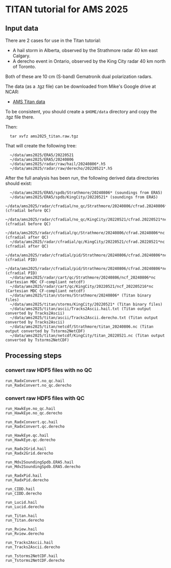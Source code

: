 # TITAN tutorial for AMS 2025

## Input data

There are 2 cases for use in the Titan tutorial:

* A hail storm in Alberta, observed by the Strathmore radar 40 km east Calgary.
* A derecho event in Ontario, observed by the King City radar 40 km north of Toronto.

Both of these are 10 cm (S-band) Gematronik dual polarization radars.

The data (as a .tgz file) can be downloaded from Mike's Google drive at NCAR:

* [AMS Titan data](https://drive.google.com/drive/folders/1OzjLzsGhSBAKDvFzJeBLGHYW0RlYU0hZ?usp=sharing)

To be consistent, you should create a ```$HOME/data``` directory and copy the .tgz file there.

Then:

```
  tar xvfz ams2025_titan.raw.tgz
```

That will create the following tree:

```
  ~/data/ams2025/ERA5/20220521
  ~/data/ams2025/ERA5/20240806
  ~/data/ams2025/radar/raw/hail/20240806*.h5
  ~/data/ams2025/radar/raw/derecho/20220521*.h5
```

After the full analysis has been run, the following derived data directories should exist:

```
  ~/data/ams2025/ERA5/spdb/Strathmore/20240806* (soundings from ERA5)
  ~/data/ams2025/ERA5/spdb/KingCity/20220521* (soundings from ERA5)
  ~/data/ams2025/radar/cfradial/no_qc/Strathmore/20240806/cfrad.20240806*nc (cfradial before QC)
  ~/data/ams2025/radar/cfradial/no_qc/KingCity/20220521/cfrad.20220521*nc (cfradial before QC)
  ~/data/ams2025/radar/cfradial/qc/Strathmore/20240806/cfrad.20240806*nc (cfradial after QC)
  ~/data/ams2025/radar/cfradial/qc/KingCity/20220521/cfrad.20220521*nc (cfradial after QC)
  ~/data/ams2025/radar/cfradial/pid/Strathmore/20240806/cfrad.20240806*nc (cfradial PID)
  ~/data/ams2025/radar/cfradial/pid/Strathmore/20240806/cfrad.20240806*nc (cfradial PID)
  ~/data/ams2025/radar/cart/qc/Strathmore/20240806/ncf_20240806*nc (Cartesian MDC CF-compliant netcdf)
  ~/data/ams2025/radar/cart/qc/KingCity/20220521/ncf_202205216*nc (Cartesian MDC CF-compliant netcdf)
  ~/data/ams2025/titan/storms/Strathmore/20240806* (Titan binary files)
  ~/data/ams2025/titan/storms/KingCity/20220521* (Titan binary files)
  ~/data/ams2025/titan/ascii/Tracks2Ascii.hail.txt (Titan output converted by Tracks2Ascii)
  ~/data/ams2025/titan/ascii/Tracks2Ascii.derecho.txt (Titan output converted by Tracks2Ascii)
  ~/data/ams2025/titan/netcdf/Strathmore/titan_20240806.nc (Titan output converted by Tstorms2NetCDF)
  ~/data/ams2025/titan/netcdf/KingCity/titan_20220521.nc (Titan output converted by Tstorms2NetCDF)

```

## Processing steps

### convert raw HDF5 files with no QC

```
run_RadxConvert.no_qc.hail
run_RadxConvert.no_qc.derecho
```

### convert raw HDF5 files with QC

```
run_HawkEye.no_qc.hail
run_HawkEye.no_qc.derecho
```

```
run_RadxConvert.qc.hail
run_RadxConvert.qc.derecho
```

```
run_HawkEye.qc.hail
run_HawkEye.qc.derecho
```

```
run_Radx2Grid.hail
run_Radx2Grid.derecho
```

```
run_Mdv2SoundingSpdb.ERA5.hail
run_Mdv2SoundingSpdb.ERA5.derecho
```

```
run_RadxPid.hail
run_RadxPid.derecho
```

```
run_CIDD.hail
run_CIDD.derecho
```

```
run_Lucid.hail
run_Lucid.derecho
```

```
run_Titan.hail
run_Titan.derecho
```

```
run_Rview.hail
run_Rview.derecho
```

```
run_Tracks2Ascii.hail
run_Tracks2Ascii.derecho
```

```
run_Tstorms2NetCDF.hail
run_Tstorms2NetCDF.derecho
```





